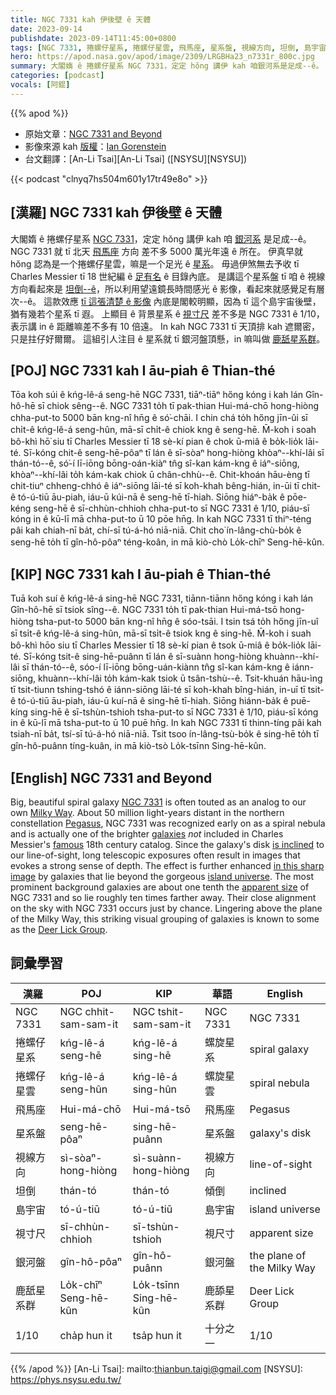 ```yaml
---
title: NGC 7331 kah 伊後壁 ê 天體
date: 2023-09-14
publishdate: 2023-09-14T11:45:00+0800
tags: [NGC 7331, 捲螺仔星系, 捲螺仔星雲, 飛馬座, 星系盤, 視線方向, 坦倒, 島宇宙, 視寸尺, 銀河盤, 鹿舐星系群]
hero: https://apod.nasa.gov/apod/image/2309/LRGBHa23_n7331r_800c.jpg
summary: 大閣媠 ê 捲螺仔星系 NGC 7331，定定 hŏng 講伊 kah 咱銀河系是足成--ê。
categories: [podcast]
vocals: [阿錕]
---
```


{{% apod %}}

- 原始文章：[NGC 7331 and Beyond](https://apod.nasa.gov/apod/ap230914.html)
- 影像來源 kah [版權][copyright]：[Ian Gorenstein](https://www.astrobin.com/users/laperuz/)
- 台文翻譯：[An-Li Tsai][An-Li Tsai] ([NSYSU][NSYSU])

{{< podcast "clnyq7hs504m601y17tr49e8o" >}}

## [漢羅] NGC 7331 kah 伊後壁 ê 天體
大閣媠 ê 捲螺仔星系 [NGC 7331][NGC 7331]，定定 hŏng 講伊 kah 咱 [銀河系][Milky Way] 是足成--ê。
NGC 7331 就 tī 北天 [飛馬座][Pegasus] 方向 差不多 5000 萬光年遠 ê 所在。
伊真早就 hŏng 認為是一个捲螺仔星雲，嘛是一个足光 ê [星系][galaxies]。
毋過伊煞無去予收 tī Charles Messier tī 18 世紀編 ê [足有名][famous] ê 目錄內底。
是講這个星系盤 tī 咱 ê 視線方向看起來是 [坦倒--ê][is inclined]，所以利用望遠鏡長時間感光 ê 影像，看起來就感覺足有層次--ê。
這款效應 [tī 這張清楚 ê 影像][in this sharp image] 內底是閣較明顯，因為 tī 這个島宇宙後壁，猶有幾若个星系 tī 遐。
上顯目 ê 背景星系 ê [視寸尺][apparent size] 差不多是 NGC 7331 ê 1/10，表示講 in ê 距離嘛差不多有 10 倍遠。
In kah NGC 7331 tī 天頂排 kah 遮爾密，只是拄仔好爾爾。
這組引人注目 ê 星系就 tī 銀河盤頂懸，in 嘛叫做 [鹿舐星系群][Deer Lick Group]。

## [POJ] NGC 7331 kah I āu-piah ê Thian-thé
Tōa koh súi ê kńg-lê-á seng-hē NGC 7331, tiāⁿ-tiāⁿ hőng kóng i kah lán Gîn-hô-hē sī chiok sêng--ê.
NGC 7331 to̍h tī pak-thian Hui-má-chō hong-hiòng chha-put-to 5000 bān kng-nî hn̄g ê só͘-chāi.
I chin chá to̍h hőng jīn-ûi sī chi̍t-ê kńg-lê-á seng-hûn, mā-sī chi̍t-ê chiok kng ê seng-hē.
M̄-koh i soah bô-khì hō͘ siu tī Charles Messier tī 18 sè-kí pian ê chok ū-miâ ê bo̍k-lio̍k lāi-té.
Sī-kóng chit-ê seng-hē-pôaⁿ tī lán ê sī-sòaⁿ hong-hiòng khòaⁿ--khí-lâi sī thán-tó--ê, só͘-í lī-iōng bōng-oán-kiàⁿ tn̂g sî-kan kám-kng ê iáⁿ-siōng, khòaⁿ--khí-lâi to̍h kám-kak chiok ū chân-chhù--ê.
Chit-khoán hāu-èng tī chit-tiuⁿ chheng-chhó ê iáⁿ-siōng lāi-té sī koh-khah bêng-hián, in-ūi tī chit-ê tó-ú-tiū āu-piah, iáu-ū kúi-nā ê seng-hē tī-hiah.
Siōng hiáⁿ-ba̍k ê pōe-kéng seng-hē ê sī-chhùn-chhioh chha-put-to sī NGC 7331 ê 1/10, piáu-sī kóng in ê kū-lī mā chha-put-to ū 10 pōe hn̄g.
In kah NGC 7331 tī thiⁿ-téng pâi kah chiah-nī ba̍t, chí-sī tú-á-hó niā-niā.
Chit cho͘ ín-lâng-chù-bo̍k ê seng-hē to̍h tī gîn-hô-pôaⁿ téng-koân, in mā kiò-chò Lo̍k-chīⁿ Seng-hē-kûn.

## [KIP] NGC 7331 kah I āu-piah ê Thian-thé
Tuā koh suí ê kńg-lê-á sing-hē NGC 7331, tiānn-tiānn hőng kóng i kah lán Gîn-hô-hē sī tsiok sîng--ê.
NGC 7331 to̍h tī pak-thian Hui-má-tsō hong-hiòng tsha-put-to 5000 bān kng-nî hn̄g ê sóo-tsāi.
I tsin tsá to̍h hőng jīn-uî sī tsi̍t-ê kńg-lê-á sing-hûn, mā-sī tsi̍t-ê tsiok kng ê sing-hē.
M̄-koh i suah bô-khì hōo siu tī Charles Messier tī 18 sè-kí pian ê tsok ū-miâ ê bo̍k-lio̍k lāi-té.
Sī-kóng tsit-ê sing-hē-puânn tī lán ê sī-suànn hong-hiòng khuànn--khí-lâi sī thán-tó--ê, sóo-í lī-iōng bōng-uán-kiànn tn̂g sî-kan kám-kng ê iánn-siōng, khuànn--khí-lâi to̍h kám-kak tsiok ū tsân-tshù--ê.
Tsit-khuán hāu-ìng tī tsit-tiunn tshing-tshó ê iánn-siōng lāi-té sī koh-khah bîng-hián, in-uī tī tsit-ê tó-ú-tiū āu-piah, iáu-ū kuí-nā ê sing-hē tī-hiah.
Siōng hiánn-ba̍k ê puē-kíng sing-hē ê sī-tshùn-tshioh tsha-put-to sī NGC 7331 ê 1/10, piáu-sī kóng in ê kū-lī mā tsha-put-to ū 10 puē hn̄g.
In kah NGC 7331 tī thinn-tíng pâi kah tsiah-nī ba̍t, tsí-sī tú-á-hó niā-niā.
Tsit tsoo ín-lâng-tsù-bo̍k ê sing-hē to̍h tī gîn-hô-puânn tíng-kuân, in mā kiò-tsò Lo̍k-tsīnn Sing-hē-kûn.

## [English] NGC 7331 and Beyond
Big, beautiful spiral galaxy [NGC 7331][NGC 7331] is often touted as an analog to our own [Milky Way][Milky Way].
About 50 million light-years distant in the northern constellation [Pegasus][Pegasus], NGC 7331 was recognized early on as a spiral nebula and is actually one of the brighter [galaxies][galaxies] _not_ included in Charles Messier's [famous][famous] 18th century catalog.
Since the galaxy's disk [is inclined][is inclined] to our line-of-sight, long telescopic exposures often result in images that evokes a strong sense of depth.
The effect is further enhanced [in this sharp image][in this sharp image] by galaxies that lie beyond the gorgeous [island universe][island universe].
The most prominent background galaxies are about one tenth the [apparent size][apparent size] of NGC 7331 and so lie roughly ten times farther away.
Their close alignment on the sky with NGC 7331 occurs just by chance.
Lingering above the plane of the Milky Way, this striking visual grouping of galaxies is known to some as the [Deer Lick Group][Deer Lick Group].

## 詞彙學習

|漢羅|POJ|KIP|華語|English|
|-|-|-|-|-|
|NGC 7331|NGC chhit-sam-sam-it|NGC tshit-sam-sam-it|NGC 7331|NGC 7331|
|捲螺仔星系|kńg-lê-á seng-hē|kńg-lê-á sing-hē|螺旋星系|spiral galaxy|
|捲螺仔星雲|kńg-lê-á seng-hûn|kńg-lê-á sing-hûn|螺旋星雲|spiral nebula|
|飛馬座|Hui-má-chō|Hui-má-tsō|飛馬座|Pegasus|
|星系盤|seng-hē-pôaⁿ|sing-hē-puânn|星系盤|galaxy's disk|
|視線方向|sì-sòaⁿ-hong-hiòng|sì-suànn-hong-hiòng|視線方向|line-of-sight|
|坦倒|thán-tó|thán-tó|傾倒|inclined|
|島宇宙|tó-ú-tiū|tó-ú-tiū|島宇宙|island universe|
|視寸尺|sī-chhùn-chhioh|sī-tshùn-tshioh|視尺寸|apparent size|
|銀河盤|gîn-hô-pôaⁿ|gîn-hô-puânn|銀河盤|the plane of the Milky Way|
|鹿舐星系群|Lo̍k-chīⁿ Seng-hē-kûn|Lo̍k-tsīnn Sing-hē-kûn|鹿舔星系群|Deer Lick Group|
|1/10|cha̍p hun it|tsa̍p hun it|十分之一|1/10|

{{% /apod %}}
[An-Li Tsai]: mailto:thianbun.taigi@gmail.com
[NSYSU]: https://phys.nsysu.edu.tw/

[copyright]: https://apod.nasa.gov/apod/fap/lib/about_apod.html#srapply
[License]: https://creativecommons.org/licenses/by/2.0/

[NGC 7331]:http://messier.seds.org/xtra/ngc/n7331.html
[Milky Way]:https://apod.nasa.gov/apod/ap080606.html
[Pegasus]:http://hawastsoc.org/deepsky/peg/index.html
[galaxies]:http://www.seasky.org/cosmic/sky7a07.html
[famous]:https://www.nasa.gov/content/explore-the-night-sky-hubble-s-messier-catalog-bio
[is inclined]:https://apod.nasa.gov/apod/ap040701.html
[in this sharp image]:https://www.astrobin.com/6xa02f/
[island universe]:http://nedwww.ipac.caltech.edu/level5/March02/Gordon/Gordon2.html
[apparent size]:http://chandra.harvard.edu/photo/scale.html
[Deer Lick Group]:https://en.wikipedia.org/wiki/NGC_7331_Group
